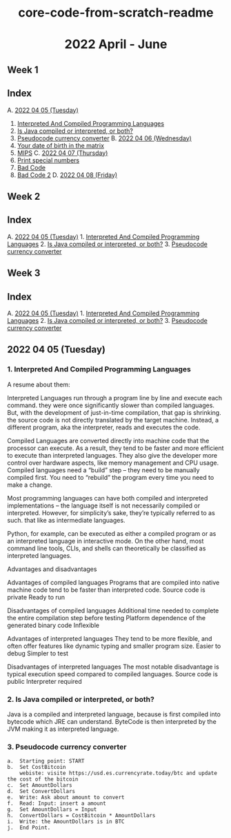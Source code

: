 <h1 align="center">core-code-from-scratch-readme</h1>
<h1 align="center">2022 April - June</h1>
 
 <h2>Week 1</h2>

## Index

A. [2022 04 05 (Tuesday)](#2022-04-05-Tuesday)
1. [Interpreted And Compiled Programming Languages](#1-Interpreted-And-Compiled-Programming-Languages)
2. [Is Java compiled or interpreted, or both?](#2-Is-Java-compiled-or-interpreted,-or-both?)
3. [Pseudocode currency converter](#3-Pseudocode-currency-converter)
B. [2022 04 06 (Wednesday)](#2022-04-06-Wednesday)
1. [Your date of birth in the matrix](#1-Your-date-of-birth-in-the-matrix)
2. [MIPS](#2-MIPS)
C. [2022 04 07 (Thursday)](#2022-04-07-Thursday)
1. [Print special numbers](#1-Print-special-numbers)
2. [Bad Code](#2-Bad-Code)
3. [Bad Code 2](#3-Bad-code-2)
D. [2022 04 08 (Friday)](#2022-04-08-Friday)


 <h2>Week 2</h2>

## Index

A. [2022 04 05 (Tuesday)](#2022-04-05-Tuesday)
	1. [Interpreted And Compiled Programming Languages](##1-Interpreted-And-Compiled-Programming-Languages)
	2. [Is Java compiled or interpreted, or both?](#2-Is-Java-compiled-or-interpreted,-or-both?)
	3. [Pseudocode currency converter](#3-Pseudocode-currency-converter)

<h2>Week 3</h2>

## Index

A. [2022 04 05 (Tuesday)](#2022-04-05-Tuesday)
	1. [Interpreted And Compiled Programming Languages](##1-Interpreted-And-Compiled-Programming-Languages)
	2. [Is Java compiled or interpreted, or both?](#2-Is-Java-compiled-or-interpreted,-or-both?)
	3. [Pseudocode currency converter](#3-Pseudocode-currency-converter)


## 2022 04 05 (Tuesday)

### 1.	Interpreted And Compiled Programming Languages

A resume about them:

Interpreted Languages run through a program line by line and execute each command. 
they were once significantly slower than compiled languages. But, with the development of just-in-time compilation, that gap is shrinking.
the source code is not directly translated by the target machine. Instead, a different program, aka the interpreter, reads and executes the code.


Compiled Languages are converted directly into machine code that the processor can execute. As a result, they tend to be faster and more efficient to execute than interpreted languages. 
They also give the developer more control over hardware aspects, like memory management and CPU usage.
Compiled languages need a “build” step – they need to be manually compiled first. You need to “rebuild” the program every time you need to make a change. 


Most programming languages can have both compiled and interpreted implementations – the language itself is not necessarily compiled or interpreted.
However, for simplicity’s sake, they’re typically referred to as such. that like as intermediate languages.

Python, for example, can be executed as either a compiled program or as an interpreted language in interactive mode. On the other hand, most command line tools, CLIs, and shells can theoretically be classified as interpreted languages.


Advantages and disadvantages

Advantages of compiled languages
	Programs that are compiled into native machine code tend to be faster than interpreted code. 
	Source code is private
	Ready to run

Disadvantages of compiled languages
	Additional time needed to complete the entire compilation step before testing
	Platform dependence of the generated binary code
	Inflexible

Advantages of interpreted languages
	They tend to be more flexible, and often offer features like dynamic typing and smaller program size. 
	Easier to debug
	Simpler to test

Disadvantages of interpreted languages
	The most notable disadvantage is typical execution speed compared to compiled languages.
	Source code is public
	Interpreter required



### 2. 	Is Java compiled or interpreted, or both?
Java is a compiled and interpreted language, because is first compiled into bytecode which JRE can understand. ByteCode is then interpreted by the JVM making it as interpreted language.


### 3. Pseudocode currency converter

	a.	Starting point: START
	b.	Set CostBitcoin
		webiste: visite https://usd.es.currencyrate.today/btc and update the cost of the bitcoin
	c.	Set AmountDollars
	d.	Set ConvertDollars 
	e.	Write: Ask about amount to convert
	f.	Read: Input: insert a amount
	g.	Set AmountDollars = Input
	h.	ConvertDollars = CostBitcoin * AmountDollars
	i.	Write: the AmountDollars is in BTC
	j.	End Point.
